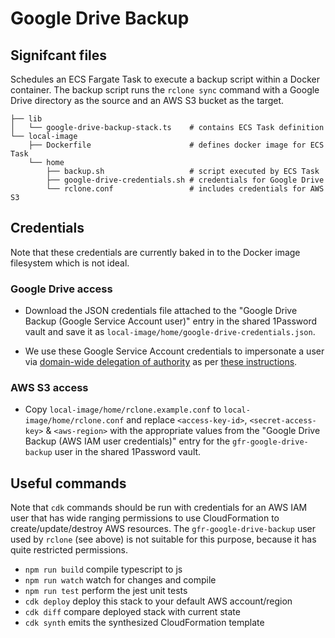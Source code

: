# Google Drive Backup

## Signifcant files

Schedules an ECS Fargate Task to execute a backup script within a Docker container. The backup script runs the `rclone sync` command with a Google Drive directory as the source and an AWS S3 bucket as the target.

```
├── lib
│   └── google-drive-backup-stack.ts    # contains ECS Task definition
└── local-image
    ├── Dockerfile                      # defines docker image for ECS Task
    └── home
        ├── backup.sh                   # script executed by ECS Task
        ├── google-drive-credentials.sh # credentials for Google Drive
        └── rclone.conf                 # includes credentials for AWS S3
```

## Credentials

Note that these credentials are currently baked in to the Docker image filesystem which is not ideal.

### Google Drive access

* Download the JSON credentials file attached to the "Google Drive Backup (Google Service Account user)" entry in the shared 1Password vault and save it as `local-image/home/google-drive-credentials.json`.

* We use these Google Service Account credentials to impersonate a user via [domain-wide delegation of authority](https://developers.google.com/admin-sdk/directory/v1/guides/delegation) as per [these instructions](https://rclone.org/drive/#use-case-google-apps-g-suite-account-and-individual-drive).

### AWS S3 access

* Copy `local-image/home/rclone.example.conf` to `local-image/home/rclone.conf` and replace `<access-key-id>`, `<secret-access-key>` & `<aws-region>` with the appropriate values from the "Google Drive Backup (AWS IAM user credentials)" entry for the `gfr-google-drive-backup` user in the shared 1Password vault.

## Useful commands

Note that `cdk` commands should be run with credentials for an AWS IAM user that has wide ranging permissions to use CloudFormation to create/update/destroy AWS resources. The `gfr-google-drive-backup` user used by `rclone` (see above) is not suitable for this purpose, because it has quite restricted permissions.

* `npm run build`   compile typescript to js
* `npm run watch`   watch for changes and compile
* `npm run test`    perform the jest unit tests
* `cdk deploy`      deploy this stack to your default AWS account/region
* `cdk diff`        compare deployed stack with current state
* `cdk synth`       emits the synthesized CloudFormation template
